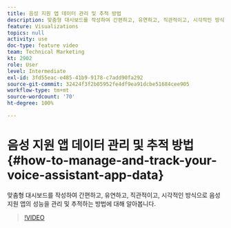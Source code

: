 ```yaml
---
title: 음성 지원 앱 데이터 관리 및 추적 방법
description: 맞춤형 대시보드를 작성하여 간편하고, 유연하고, 직관적이고, 시각적인 방식으로 음성 지원 앱의 성능을 관리 및 추적하는 방법에 대해 알아봅니다.
feature: Visualizations
topics: null
activity: use
doc-type: feature video
team: Technical Marketing
kt: 2902
role: User
level: Intermediate
exl-id: 3fd55eac-e485-41b9-9178-c7add90fa292
source-git-commit: 32424f3f2b05952fe4df9ea91dcbe51684cee905
workflow-type: tm+mt
source-wordcount: '70'
ht-degree: 100%

---
```


# 음성 지원 앱 데이터 관리 및 추적 방법 {#how-to-manage-and-track-your-voice-assistant-app-data}

맞춤형 대시보드를 작성하여 간편하고, 유연하고, 직관적이고, 시각적인 방식으로 음성 지원 앱의 성능을 관리 및 추적하는 방법에 대해 알아봅니다.

>[!VIDEO](https://video.tv.adobe.com/v/27224/?quality=9)
